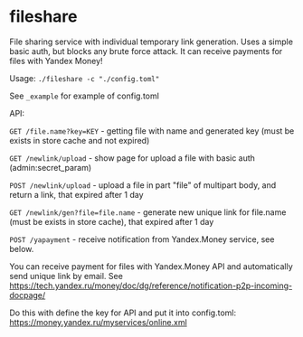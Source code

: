 # fileshare
File sharing service with individual temporary link generation.
Uses a simple basic auth, but blocks any brute force attack.
It can receive payments for files with Yandex Money!


Usage: `./fileshare -c "./config.toml"`

See `_example` for example of config.toml


API:

`GET /file.name?key=KEY` - getting file with name and generated key (must be exists in store cache and not expired)

`GET /newlink/upload` - show page for upload a file with basic auth (admin:secret_param)

`POST /newlink/upload` - upload a file in part "file" of multipart body, and return a link, that expired after 1 day

`GET /newlink/gen?file=file.name` - generate new unique link for file.name (must be exists in store cache), that expired after 1 day

`POST /yapayment` - receive notification from Yandex.Money service, see below.


You can receive payment for files with Yandex.Money API and automatically send unique link by email.
See https://tech.yandex.ru/money/doc/dg/reference/notification-p2p-incoming-docpage/


Do this with define the key for API and put it into config.toml: https://money.yandex.ru/myservices/online.xml